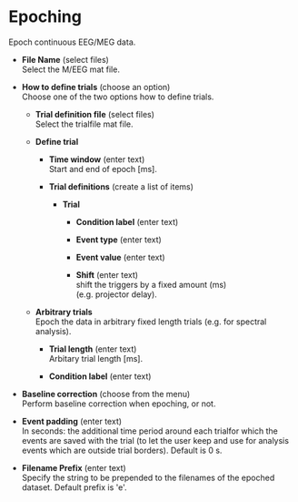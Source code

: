 # Epoching  
Epoch continuous EEG/MEG data.  

* **File Name** (select files)  
Select the M/EEG mat file.  

* **How to define trials** (choose an option)  
Choose one of the two options how to define trials.  

    * **Trial definition file** (select files)  
    Select the trialfile mat file.  

    * **Define trial**   
      

        * **Time window** (enter text)  
        Start and end of epoch [ms].  

        * **Trial definitions** (create a list of items)  
          

            * **Trial**   
              

                * **Condition label** (enter text)  
                  

                * **Event type** (enter text)  
                  

                * **Event value** (enter text)  
                  

                * **Shift** (enter text)  
                shift the triggers by a fixed amount (ms)  
                (e.g. projector delay).  

    * **Arbitrary trials**   
    Epoch the data in arbitrary fixed length trials (e.g. for spectral analysis).  

        * **Trial length** (enter text)  
        Arbitary trial length [ms].  

        * **Condition label** (enter text)  
          

* **Baseline correction** (choose from the menu)  
Perform baseline correction when epoching, or not.  

* **Event padding** (enter text)  
In seconds: the additional time period around each trialfor which the events are saved with the trial (to let the user keep and use for analysis events which are outside trial borders). Default is 0 s.  

* **Filename Prefix** (enter text)  
Specify the string to be prepended to the filenames of the epoched dataset. Default prefix is 'e'.  
